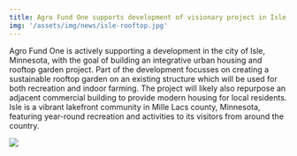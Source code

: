 ```yaml
---
title: Agro Fund One supports development of visionary project in Isle, Mille Lacs, Minnesota
img: '/assets/img/news/isle-rooftop.jpg'
---
```


Agro Fund One is actively supporting a development in the city of Isle, Minnesota, with the goal of building an integrative urban housing and rooftop garden project. Part of the development focusses on creating a sustainable rooftop garden on an existing structure which will be used for both recreation and indoor farming. The project will likely also repurpose an adjacent commercial building to provide modern housing for local residents. Isle is a vibrant lakefront community in Mille Lacs county, Minnesota, featuring year-round recreation and activities to its visitors from around the country.

<div class="row">
    <div class="col-md-6">
                <a href="{{page.img}}" data-toggle="lightbox" data-gallery="Isle Rooftop Garden" class="light-img">
                <img src="{{page.img}}" class="img-fluid">
            </a>
    </div>
</div>
